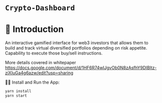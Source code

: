 # `Crypto-Dashboard`


# 🚀 Introduction

An interactive gamified interface for web3 investors that allows them to build and track virtual diversified portfolios depending on risk appetite. Capability to execute those buy/sell instructions.

More details covered in whitepaper
https://docs.google.com/document/d/1HF6R74wIJgvOb0N8zAsfhY9DIBltz-ziXIuGa4g6azw/edit?usp=sharing

🚴‍♂️ Install and Run the App:
```sh
yarn install
yarn start
```
